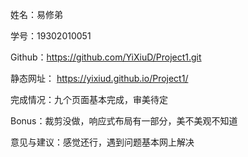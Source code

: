 姓名：易修弟

学号：19302010051

Github：https://github.com/YiXiuD/Project1.git

静态网址： https://yixiud.github.io/Project1/ 

完成情况：九个页面基本完成，审美待定

Bonus：裁剪没做，响应式布局有一部分，美不美观不知道

意见与建议：感觉还行，遇到问题基本网上解决